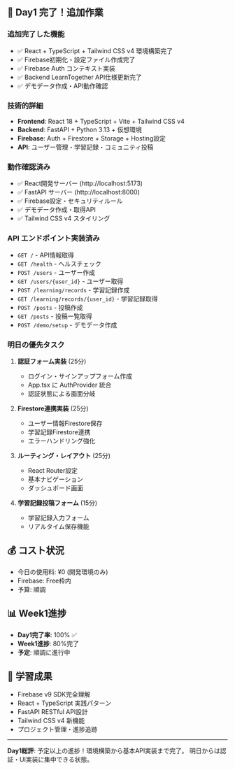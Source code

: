 ## 🎉 Day1 完了！追加作業

### 追加完了した機能
- ✅ React + TypeScript + Tailwind CSS v4 環境構築完了
- ✅ Firebase初期化・設定ファイル作成完了
- ✅ Firebase Auth コンテキスト実装
- ✅ Backend LearnTogether API仕様更新完了
- ✅ デモデータ作成・API動作確認

### 技術的詳細
- **Frontend**: React 18 + TypeScript + Vite + Tailwind CSS v4
- **Backend**: FastAPI + Python 3.13 + 仮想環境
- **Firebase**: Auth + Firestore + Storage + Hosting設定
- **API**: ユーザー管理・学習記録・コミュニティ投稿

### 動作確認済み
- ✅ React開発サーバー (http://localhost:5173)
- ✅ FastAPI サーバー (http://localhost:8000)
- ✅ Firebase設定・セキュリティルール
- ✅ デモデータ作成・取得API
- ✅ Tailwind CSS v4 スタイリング

### API エンドポイント実装済み
- `GET /` - API情報取得
- `GET /health` - ヘルスチェック
- `POST /users` - ユーザー作成
- `GET /users/{user_id}` - ユーザー取得
- `POST /learning/records` - 学習記録作成
- `GET /learning/records/{user_id}` - 学習記録取得
- `POST /posts` - 投稿作成
- `GET /posts` - 投稿一覧取得
- `POST /demo/setup` - デモデータ作成

### 明日の優先タスク
1. **認証フォーム実装** (25分)
   - ログイン・サインアップフォーム作成
   - App.tsx に AuthProvider 統合
   - 認証状態による画面分岐

2. **Firestore連携実装** (25分)
   - ユーザー情報Firestore保存
   - 学習記録Firestore連携
   - エラーハンドリング強化

3. **ルーティング・レイアウト** (25分)
   - React Router設定
   - 基本ナビゲーション
   - ダッシュボード画面

4. **学習記録投稿フォーム** (15分)
   - 学習記録入力フォーム
   - リアルタイム保存機能

## 💰 コスト状況
- 今日の使用料: ¥0 (開発環境のみ)
- Firebase: Free枠内
- 予算: 順調

## 📊 Week1進捗
- **Day1完了率**: 100% ✅
- **Week1進捗**: 80%完了
- **予定**: 順調に進行中

## 🎯 学習成果
- Firebase v9 SDK完全理解
- React + TypeScript 実践パターン
- FastAPI RESTful API設計
- Tailwind CSS v4 新機能
- プロジェクト管理・進捗追跡

---
**Day1総評**: 予定以上の進捗！環境構築から基本API実装まで完了。
明日からは認証・UI実装に集中できる状態。